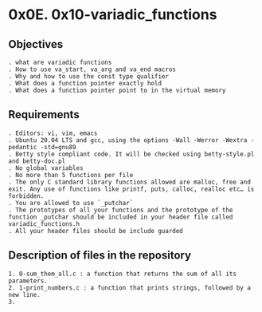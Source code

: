 # 0x0E. 0x10-variadic_functions 

## Objectives

	. what are variadic functions
	. How to use va_start, va_arg and va_end macros
	. Why and how to use the const type qualifier
	. What does a function pointer exactly hold
	. What does a function pointer point to in the virtual memory

## Requirements

	. Editors: vi, vim, emacs
	. Ubuntu 20.04 LTS and gcc, using the options -Wall -Werror -Wextra -pedantic -std=gnu89
	. Betty style compliant code. It will be checked using betty-style.pl and betty-doc.pl
	. No global variables
	. No more than 5 functions per file
	. The only C standard library functions allowed are malloc, free and exit. Any use of functions like printf, puts, calloc, realloc etc… is forbidden.
	. You are allowed to use `_putchar`
	. The prototypes of all your functions and the prototype of the function _putchar should be included in your header file called variadic_functions.h
	. All your header files should be include guarded

## Description of files in the repository

	1. 0-sum_them_all.c : a function that returns the sum of all its parameters. 
	2. 1-print_numbers.c : a function that prints strings, followed by a new line.
	3. 
